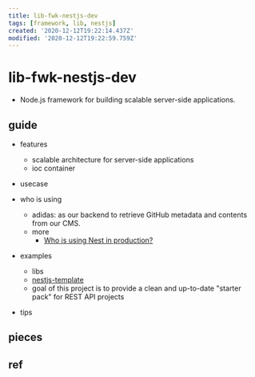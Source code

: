 ```yaml
---
title: lib-fwk-nestjs-dev
tags: [framework, lib, nestjs]
created: '2020-12-12T19:22:14.437Z'
modified: '2020-12-12T19:22:59.759Z'
---
```


# lib-fwk-nestjs-dev

- Node.js framework for building scalable server-side applications.

## guide

- features
  - scalable architecture for server-side applications
  - ioc container

- usecase

- who is using
  - adidas: as our backend to retrieve GitHub metadata and contents from our CMS.
  - more
    - [Who is using Nest in production?](https://github.com/nestjs/nest/issues/1006)

- examples
  - libs
  - [nestjs-template](https://github.com/Saluki/nestjs-template)
  - goal of this project is to provide a clean and up-to-date "starter pack" for REST API projects

- tips

## pieces

## ref
